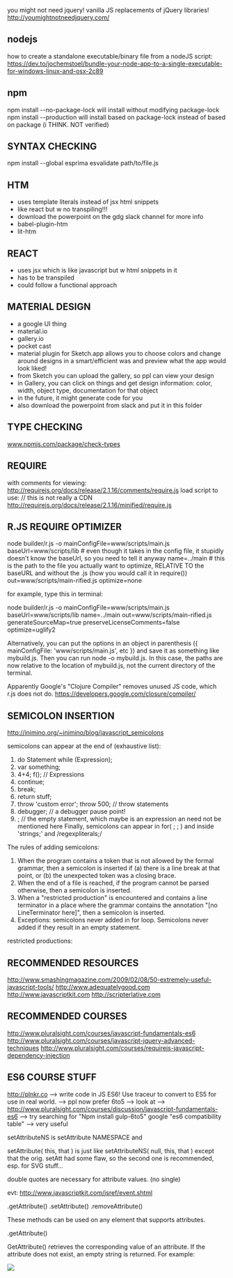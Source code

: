 you might not need jquery!
vanilla JS replacements of jQuery libraries!
http://youmightnotneedjquery.com/


nodejs
--------
how to create a standalone executable/binary file from a nodeJS script:
https://dev.to/jochemstoel/bundle-your-node-app-to-a-single-executable-for-windows-linux-and-osx-2c89


npm
------
npm install --no-package-lock
will install without modifying package-lock
npm install --production
will install based on package-lock instead of based on package (i THINK.  NOT verified)


SYNTAX CHECKING
-----------------------
npm install --global esprima
esvalidate path/to/file.js



HTM
------
  * uses template literals instead of jsx html snippets
  * like react but w no transpiling!!!
  * download the powerpoint on the gdg slack channel for more info
  * babel-plugin-htm
  * lit-htm



REACT
--------
  * uses jsx which is like javascript but w html snippets in it
  * has to be transpiled
  * could follow a functional approach



MATERIAL DESIGN
-----------------
  * a google UI thing
  * material.io
  * gallery.io
  * pocket cast
  * material plugin for Sketch.app allows you to choose colors and change around designs in a smart/efficient was and preview what the app would look liked!
  * from Sketch you can upload the gallery, so ppl can view your design
  * in Gallery, you can click on things and get design information: color, width, object type, documentation for that object
  * in the future, it might generate code for you
  * also download the powerpoint from slack and put it in this folder









TYPE CHECKING
-------------
www.npmjs.com/package/check-types


REQUIRE
-------
with comments for viewing:
http://requirejs.org/docs/release/2.1.16/comments/require.js
load script to use: // this is not really a CDN
http://requirejs.org/docs/release/2.1.16/minified/require.js


R.JS REQUIRE OPTIMIZER
----------------------
node
builder/r.js
-o
mainConfigFile=www/scripts/main.js
baseUrl=www/scripts/lib  # even though it takes in the config file, it stupidly doesn't know the baseUrl, so you need to tell it anyway
name=../main  # this is the path to the file you actually want to optimize, RELATIVE TO the baseURL and without the .js (how you would call it in require())
out=www/scripts/main-rified.js
optimize=none

for example, type this in terminal:

node builder/r.js -o mainConfigFile=www/scripts/main.js baseUrl=www/scripts/lib name=../main out=www/scripts/main-rified.js generateSourceMap=true preserveLicenseComments=false optimize=uglify2

Alternatively, you can put the options in an object in parenthesis ({ mainConfigFile: 'www/scripts/main.js', etc }) and save it as something like mybuild.js.  Then you can run node -o mybuild.js.  In this case, the paths are now relative to the location of mybuild.js, not the current directory of the terminal.

Apparently Google's "Clojure Compiler" removes unused JS code, which r.js does not do.
https://developers.google.com/closure/compiler/


SEMICOLON INSERTION
-------------------
http://inimino.org/~inimino/blog/javascript_semicolons

semicolons can appear at the end of (exhaustive list):
  1. do Statement while (Expression);
  2. var something;
  3. 4+4; f(); // Expressions
  4. continue;
  5. break;
  6. return stuff;
  7. throw 'custom error'; throw 500; // throw statements
  8. debugger; // a debugger pause point!
  9. ; // the empty statement, which maybe is an expression an need not be mentioned here
Finally, semicolons can appear in for( ; ; ) and inside 'strings;' and /regexpliterals;/


The rules of adding semicolons:
  1. When the program contains a token that is not allowed by the formal grammar, then a semicolon is inserted if (a) there is a line break at that point, or (b) the unexpected token was a closing brace.
  2. When the end of a file is reached, if the program cannot be parsed otherwise, then a semicolon is inserted.
  3. When a "restricted production" is encountered and contains a line terminator in a place where the grammar contains the annotation "[no LineTerminator here]", then a semicolon is inserted.
  4. Exceptions: semicolons never added in for loop.  Semicolons never added if they result in an empty statement.

restricted productions:


RECOMMENDED RESOURCES
---------------------
http://www.smashingmagazine.com/2009/02/08/50-extremely-useful-javascript-tools/
http://www.adequatelygood.com
http://www.javascriptkit.com
http://scripterlative.com

RECOMMENDED COURSES
-------------------
http://www.pluralsight.com/courses/javascript-fundamentals-es6
http://www.pluralsight.com/courses/javascript-jquery-advanced-techniques
http://www.pluralsight.com/courses/requirejs-javascript-dependency-injection

ES6 COURSE STUFF
----------------
http://plnkr.co --> write code in JS ES6!  Use traceur to convert to ES5 for use in real world. --> ppl now prefer 6to5 --> look at -->
	http://www.pluralsight.com/courses/discussion/javascript-fundamentals-es6 --> try searching for "Npm install gulp-6to5"
google "es6 compatibility table" --> very useful



setAttributeNS is setAttribute NAMESPACE and

setAttribute( this, that ) is just like
setAttributeNS( null, this, that ) except that the orig. setAtt had some flaw, so the second one is recommended, esp. for SVG stuff...

double quotes are necessary for attribute values. (no single)


evt:
http://www.javascriptkit.com/jsref/event.shtml



.getAttribute()
.setAttribute()
.removeAttribute()

These methods can be used on any element that supports attributes.

.getAttribute()

GetAttribute() retrieves the corresponding value of an attribute. If the attribute does not exist, an empty string is returned. For example:

<img id="myimage" src="test.gif">

<script type="text/javascript">
//returns "test.gif"
var getvalue=document.getElementById("myimage").getAttribute("src")


FUNCTIONS
---------
  * (function(p){alert(p)})('k')  //alerts k.  The parenthesis are NECESSARY to make the function a valid expression before executing it.
  * (function(p){alert(p)}('k'))  //same as above.  Here, the executed function needs parenthesis to make it a valid expression.
  * closures are created WHEN THE FUNCTION IS RETURNED.  Therefore if you use a variable in a loop, you could end up with the wrong variable if you don't return until end of loop.
  * if something returns a function, postfix it with () to execute it!  i.e.  ireturnafunction()()


MISCELLANEOUS
-------------
  * javascript is pythonic in that everything is an object.  Semicolons too.
  * E6 has Class and import statements like Python
  * E6 expect(x).toBe(y) is for error checking!
  * E6 [x,y] = [2,8] the right side is an array literal, but the left side is "destructuring" syntax, so JS knows to assign. like Python. objects too:
fuction objlit(){
	return {
		a: "hi",
		b: "bye",
		c: { epsilon: 0.2, delta: 0.1 },
	}
}
let { a: x, b, c: { delta: t } } = objlit()
expect(x).toBe("hi")
expect(b).toBe("bye")
expect(t).toBe(0.1)
expect(reshths).toBeUndefined()
function foo( pop, { oats, barley } ){ // destructing used here!
	alert(oats)
}
  * E6 function( name="defaultval" ){ ... like Python! Only gives default when input is undefined! :)
  * E6 rest parameters are real arrays, meant to replace "arguments", which is an array-like object:
function( some, parameters, ...resty ){ // a rest parameter must be last, and takes the "rest" of the arguments.
  * E6 the spread operator, "...", is a flattener, not to be confused with rest parameter: let a = [ 2, 3 ]; let b = [ 1, ...a, 4 ]
  * E6 template literals are `strings with ${drop-in-expressions+"!"}`
  * tags are functions that take in template literals as array of strings followed by array of drop-ins


HOISTING
--------
Following is the order in which things are done within a scope:
function( formal, parameters ){
	// then all functions declared/defined in this scope are here declared/defined
	var this; //this variable cannot be overwritten.  "this" always refers to the Object which owns the function! :)
	var formal;
	var parameters;
	var arguments;
	// then all vars declared in this scope are here declared
	// finally, we run the actual code, leaving out what has already been done above
}


SCOPING
-------
Only FUNCTIONS create a new scope.  Block statements such as IF and FOR do not create a new scope!
(source: http://www.adequatelygood.com/JavaScript-Scoping-and-Hoisting.html )
(function () {
			var x = 2;
			// this is a workaround to make your own scope block
alert('ut')
}())
In E6, we can use "let" intead of "var" for block scoping.  "let" cannot be redeclared.  "const" is like "let", but errors reassignment


OBJECTS
-------
  * obj.key3 = "value3"; sets a key
  * obj["key3"] = "value3"; sets a key and ALLOW VARIABLE INPUT
  * if( "key" in obj )  // checks for key existance in an object (even if the value is undefined)
  * for( var key in obj ) //loops through the keys of an object, where our variable key is the keyname, and therefore obj[key] is the value.
  * delete obj.key //will delete or verify a key is not there, then return true
BUILT-IN OBJECT PROPERTIES
Arrays, strings, and numbers are objects too!  They inherit these properties too!
.toLocaleString(), .toString() - what we see when we alert a variable.
.valueOf() - valueOf is used by comperators.  Overload it if you want your objects compared a certain way!
.hasOwnProperty() - returns true if object has the property (does NOT check prototype chain (hasOWNproperty))
.isPrototypeOf()
.constructor - refers to the method which constructs the object.  You can build your own constructor with function ObjName(){...}
and many more!
  * ES6 instanceof - for example, if( myemployee instanceof Person ){...


ARRAYS
------
  * The native .map() method can be used on arrays.  It creates a COPY and does NOT modify the inputted array.
  * .indexOf() will take in a value and give you the index
The array prototype has the following methods:
.length,
.shift(), .pop()
.unshift(), .push() - DIFFERENT than Perl's push.  Input is list of 1 or more ELEMENTS - see .apply
.reverse(), .sort(), .reduce(), .join(), .slice()
and many more!


STRINGS
------
  * .indexOf() will take in a string to find within, and give you the index of the starting char (as if the string is an array of characters)
The string prototype has the following methods:
.length
.charAt(), .trim()
.concat()
.replace() - uses regex
.toUpperCase(), .toLowerCase(), .substring()
and many more!


NUMBER
------
The number prototype has the following methods:
.toFixed(), .toExponential(), .toPrecision()
and many more!


FUNCTIONS
---------
the function prototype has these methods:
.name
.bind(), .call(), .apply()
and many more!



RANDOM
------
http://stackoverflow.com/questions/10331305/what-is-define-used-for-in-javascript-aside-from-the-obvious
